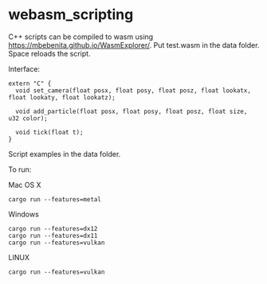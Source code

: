 # webasm_scripting

C++ scripts can be compiled to wasm using https://mbebenita.github.io/WasmExplorer/. Put test.wasm in the data folder. Space reloads the script.

Interface:
```
extern "C" {
  void set_camera(float posx, float posy, float posz, float lookatx, float lookaty, float lookatz);
  
  void add_particle(float posx, float posy, float posz, float size, u32 color);
  
  void tick(float t);
}
```

Script examples in the data folder.


To run:

Mac OS X

`cargo run --features=metal`

Windows 

```
cargo run --features=dx12
cargo run --features=dx11
cargo run --features=vulkan
```

LINUX

`cargo run --features=vulkan`
